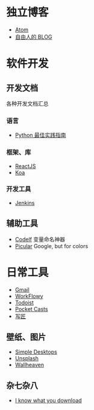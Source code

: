 <!-- TITLE: 书签 -->
<!-- SUBTITLE: 收集各种链接 -->

# 独立博客

* [Atom](https://fixatom.com)
* [自由人的 BLOG](https://ifttl.com)

# 软件开发
## 开发文档

各种开发文档汇总

### 语言

* [Python 最佳实践指南](https://pythonguidecn.readthedocs.io/zh/latest/)

### 框架、库

* [ReactJS](https://reactjs.org/docs/getting-started.html)
* [Koa](https://koajs.com)

### 开发工具

* [Jenkins](https://jenkins.io/doc/)


## 辅助工具

* [Codelf](https://unbug.github.io/codelf/) 变量命名神器
* [Picular](https://picular.co/) Google, but for colors

# 日常工具
* [Gmail](https://mail.google.com/)
* [WorkFlowy](https://workflowy.com/)
* [Todoist](https://todoist.com)
* [Pocket Casts](https://play.pocketcasts.com)
* [写匠](http://www.aiwriter.cn)

## 壁纸、图片

* [Simple Desktops](http://simpledesktops.com/)
* [Unsplash](https://unsplash.com/)
* [Wallheaven](https://alpha.wallhaven.cc/)

## 杂七杂八

* [I know what you download](https://iknowwhatyoudownload.com/en/peer/)
